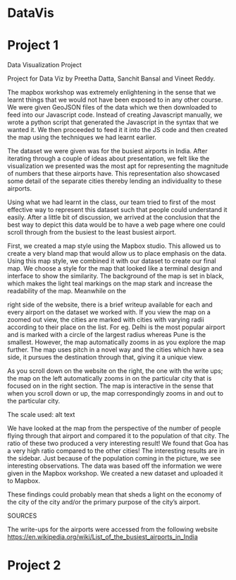 # DataVis

# Project 1 
Data Visualization Project 

Project for Data Viz by Preetha Datta, Sanchit Bansal and Vineet Reddy.

The mapbox workshop was extremely enlightening in the sense that we learnt things that we would not have been exposed to in any other course. We were given GeoJSON files of the data which we then downloaded to feed into our Javascript code. Instead of creating Javascript manually, we wrote a python script that generated the Javascript in the syntax that we wanted it. We then proceeded to feed it it into the JS code and then created the map using the techniques we had learnt earlier.

The dataset we were given was for the busiest airports in India. After iterating through a couple of ideas about presentation, we felt like the visualization we presented was the most apt for representing the magnitude of numbers that these airports have. This representation also showcased some detail of the separate cities thereby lending an individuality to these airports.

Using what we had learnt in the class, our team tried to first of the most effective way to represent this dataset such that people could understand it easily. After a little bit of discussion, we arrived at the conclusion that the best way to depict this data would be to have a web page where one could scroll through from the busiest to the least busiest airport.

First, we created a map style using the Mapbox studio. This allowed us to create a very bland map that would allow us to place emphasis on the data. Using this map style, we combined it with our dataset to create our final map. We choose a style for the map that looked like a terminal design and interface to show the similarity. The background of the map is set in black, which makes the light teal markings on the map stark and increase the readability of the map. Meanwhile on the

right side of the website, there is a brief writeup available for each and every airport on the dataset we worked with. If you view the map on a zoomed out view, the cities are marked with cities with varying radii according to their place on the list. For eg. Delhi is the most popular airport and is marked with a circle of the largest radius whereas Pune is the smallest. However, the map automatically zooms in as you explore the map further. The map uses pitch in a novel way and the cities which have a sea side, it pursues the destination through that, giving it a unique view.

As you scroll down on the website on the right, the one with the write ups; the map on the left automatically zooms in on the particular city that is focused on in the right section. The map is interactive in the sense that when you scroll down or up, the map correspondingly zooms in and out to the particular city.

The scale used: alt text

We have looked at the map from the perspective of the number of people flying through that airport and compared it to the population of that city. The ratio of these two produced a very interesting result! We found that Goa has a very high ratio compared to the other cities! The interesting results are in the sidebar. Just because of the population coming in the picture, we see interesting observations. The data was based off the information we were given in the Mapbox workshop. We created a new dataset and uploaded it to Mapbox.

These findings could probably mean that sheds a light on the economy of the city of the city and/or the primary purpose of the city’s airport.

SOURCES

The write-ups for the airports were accessed from the following website https://en.wikipedia.org/wiki/List_of_the_busiest_airports_in_India

# Project 2
